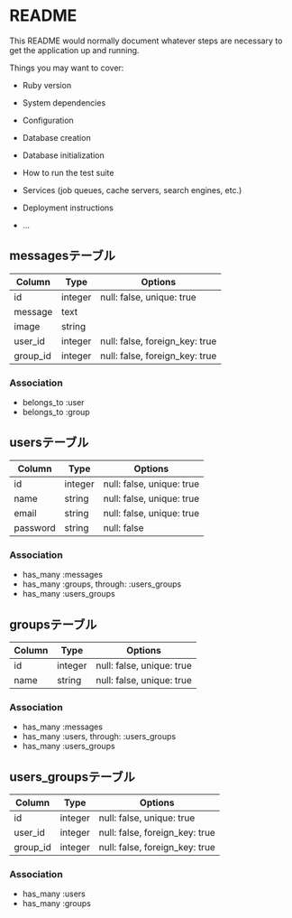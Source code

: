 # README

This README would normally document whatever steps are necessary to get the
application up and running.

Things you may want to cover:

* Ruby version

* System dependencies

* Configuration

* Database creation

* Database initialization

* How to run the test suite

* Services (job queues, cache servers, search engines, etc.)

* Deployment instructions

* ...

## messagesテーブル

|Column|Type|Options|
|------|----|-------|
|id|integer|null: false, unique: true|
|message|text| |
|image|string| |
|user_id|integer|null: false, foreign_key: true|
|group_id|integer|null: false, foreign_key: true|

### Association
- belongs_to :user
- belongs_to :group

## usersテーブル

|Column|Type|Options|
|------|----|-------|
|id|integer|null: false, unique: true|
|name|string|null: false, unique: true|
|email|string|null: false, unique: true|
|password|string|null: false|

### Association
- has_many :messages
- has_many :groups, through: :users_groups
- has_many :users_groups

## groupsテーブル

|Column|Type|Options|
|------|----|-------|
|id|integer|null: false, unique: true|
|name|string|null: false, unique: true|

### Association
- has_many :messages
- has_many :users, through: :users_groups
- has_many :users_groups

## users_groupsテーブル

|Column|Type|Options|
|------|----|-------|
|id|integer|null: false, unique: true|
|user_id|integer|null: false, foreign_key: true|
|group_id|integer|null: false, foreign_key: true|

### Association
- has_many :users
- has_many :groups
